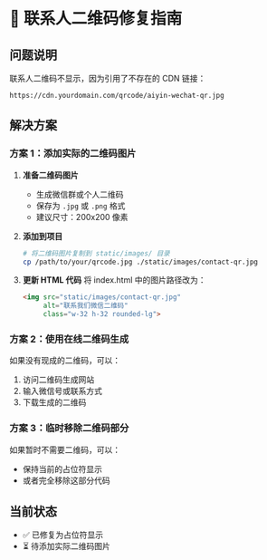 # 🔧 联系人二维码修复指南

## 问题说明
联系人二维码不显示，因为引用了不存在的 CDN 链接：
```
https://cdn.yourdomain.com/qrcode/aiyin-wechat-qr.jpg
```

## 解决方案

### 方案 1：添加实际的二维码图片
1. **准备二维码图片**
   - 生成微信群或个人二维码
   - 保存为 `.jpg` 或 `.png` 格式
   - 建议尺寸：200x200 像素

2. **添加到项目**
   ```bash
   # 将二维码图片复制到 static/images/ 目录
   cp /path/to/your/qrcode.jpg ./static/images/contact-qr.jpg
   ```

3. **更新 HTML 代码**
   将 index.html 中的图片路径改为：
   ```html
   <img src="static/images/contact-qr.jpg" 
        alt="联系我们微信二维码"
        class="w-32 h-32 rounded-lg">
   ```

### 方案 2：使用在线二维码生成
如果没有现成的二维码，可以：
1. 访问二维码生成网站
2. 输入微信号或联系方式
3. 下载生成的二维码

### 方案 3：临时移除二维码部分
如果暂时不需要二维码，可以：
- 保持当前的占位符显示
- 或者完全移除这部分代码

## 当前状态
- ✅ 已修复为占位符显示
- ⏳ 待添加实际二维码图片